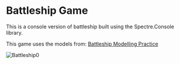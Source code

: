 # Battleship Game

This is a console version of battleship built using the Spectre.Console library.

This game uses the models from: [Battleship Modelling Practice](https://github.com/exceptionnotfound/BattleshipModellingPractice)



![Battleship0](https://github.com/user-attachments/assets/f0c90aa5-b927-43e6-b57a-af75cbd1aeb1)
